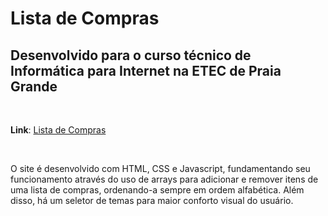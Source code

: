 # Lista de Compras
## Desenvolvido para o curso técnico de Informática para Internet na ETEC de Praia Grande
&nbsp;

**Link**: [Lista de Compras](https://lista-de-compras-umber.vercel.app/)

&nbsp;

O site é desenvolvido com HTML, CSS e Javascript, fundamentando seu funcionamento através do uso de arrays para adicionar e remover itens de uma lista de compras, ordenando-a sempre em ordem alfabética. Além disso, há um seletor de temas para maior conforto visual do usuário.
